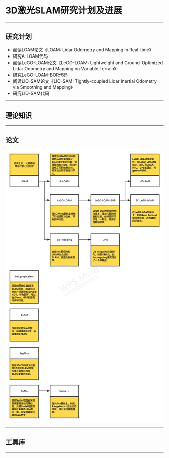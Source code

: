 # 3D激光SLAM研究计划及进展

---

## 研究计划



- 阅读LOAM论文《LOAM: Lidar Odometry and Mapping in Real-time》
- 研究A-LOAM代码
- 阅读LeGO-LOAM论文《LeGO-LOAM: Lightweight and Ground-Optimized
Lidar Odometry and Mapping on Variable Terrain》
- 研究LeGO-LOAM-BOR代码
- 阅读LIO-SAM论文《LIO-SAM: Tightly-coupled Lidar Inertial Odometry via
Smoothing and Mapping》
- 研究LIO-SAM代码


---


## 理论知识

---


## 论文

![](3D激光SLAM论文梳理.png)

---

## 工具库

---

